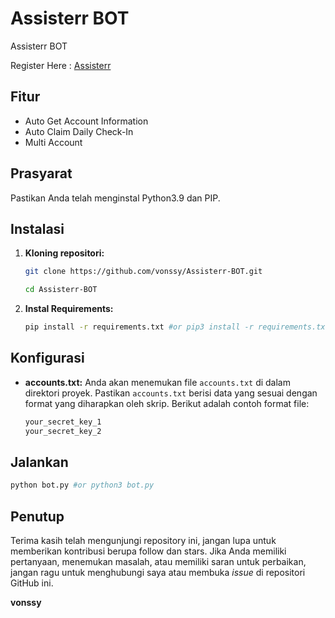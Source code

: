 # Assisterr BOT
Assisterr BOT

Register Here : [Assisterr](https://build.assisterr.ai/?ref=66aa875402ad9bcc9ae1f21a)

## Fitur

  - Auto Get Account Information
  - Auto Claim Daily Check-In
  - Multi Account

## Prasyarat

Pastikan Anda telah menginstal Python3.9 dan PIP.

## Instalasi

1. **Kloning repositori:**
   ```bash
   git clone https://github.com/vonssy/Assisterr-BOT.git
   ```
   ```bash
   cd Assisterr-BOT
   ```

2. **Instal Requirements:**
   ```bash
   pip install -r requirements.txt #or pip3 install -r requirements.txt
   ```

## Konfigurasi

- **accounts.txt:** Anda akan menemukan file `accounts.txt` di dalam direktori proyek. Pastikan `accounts.txt` berisi data yang sesuai dengan format yang diharapkan oleh skrip. Berikut adalah contoh format file:

  ```bash
  your_secret_key_1
  your_secret_key_2
  ```

## Jalankan

```bash
python bot.py #or python3 bot.py
```

## Penutup

Terima kasih telah mengunjungi repository ini, jangan lupa untuk memberikan kontribusi berupa follow dan stars.
Jika Anda memiliki pertanyaan, menemukan masalah, atau memiliki saran untuk perbaikan, jangan ragu untuk menghubungi saya atau membuka *issue* di repositori GitHub ini.

**vonssy**